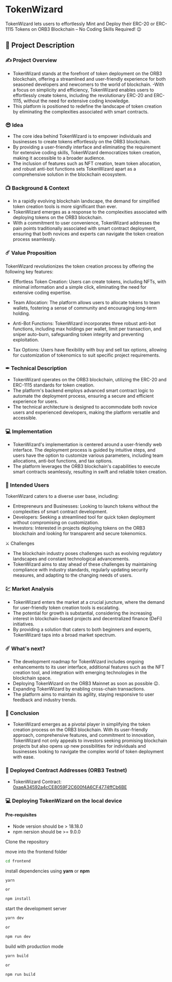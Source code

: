 # TokenWizard

TokenWizard lets users to effortlessly Mint and Deploy their ERC-20 or ERC-1115 Tokens on ORB3 Blockchain – No Coding Skills Required! 😉

## 📝 Project Description

### ✍ Project Overview
- TokenWizard stands at the forefront of token deployment on the ORB3 blockchain, offering a streamlined and user-friendly experience for both seasoned developers and newcomers to the world of blockchain.
-With a focus on simplicity and efficiency, TokenWizard enables users to effortlessly create tokens, including the revolutionary ERC-20 and ERC-1115, without the need for extensive coding knowledge.
- This platform is positioned to redefine the landscape of token creation by eliminating the complexities associated with smart contracts.

### 😎 Idea
- The core idea behind TokenWizard is to empower individuals and businesses to create tokens effortlessly on the ORB3 blockchain.
- By providing a user-friendly interface and eliminating the requirement for extensive coding skills, TokenWizard democratizes token creation, making it accessible to a broader audience.
- The inclusion of features such as NFT creation, team token allocation, and robust anti-bot functions sets TokenWizard apart as a comprehensive solution in the blockchain ecosystem.

### 📺 Background & Context
- In a rapidly evolving blockchain landscape, the demand for simplified token creation tools is more significant than ever.
- TokenWizard emerges as a response to the complexities associated with deploying tokens on the ORB3 blockchain.
- With a commitment to user convenience, TokenWizard addresses the pain points traditionally associated with smart contract deployment, ensuring that both novices and experts can navigate the token creation process seamlessly.

### ☄️ Value Proposition
TokenWizard revolutionizes the token creation process by offering the following key features:

- Effortless Token Creation: Users can create tokens, including NFTs, with minimal information and a simple click, eliminating the need for extensive coding expertise.

- Team Allocation: The platform allows users to allocate tokens to team wallets, fostering a sense of community and encouraging long-term holding.

- Anti-Bot Functions: TokenWizard incorporates three robust anti-bot functions, including max holdings per wallet, limit per transaction, and sniper auto-burn, safeguarding token integrity and preventing exploitation.

- Tax Options: Users have flexibility with buy and sell tax options, allowing for customization of tokenomics to suit specific project requirements.

### ✒ Technical Description
- TokenWizard operates on the ORB3 blockchain, utilizing the ERC-20 and ERC-1115 standards for token creation.
- The platform's backend employs advanced smart contract logic to automate the deployment process, ensuring a secure and efficient experience for users.
- The technical architecture is designed to accommodate both novice users and experienced developers, making the platform versatile and accessible.

### 💻 Implementation
- TokenWizard's implementation is centered around a user-friendly web interface. The deployment process is guided by intuitive steps, and users have the option to customize various parameters, including team allocations, anti-bot functions, and tax options.
- The platform leverages the ORB3 blockchain's capabilities to execute smart contracts seamlessly, resulting in swift and reliable token creation.

### 👥 Intended Users
TokenWizard caters to a diverse user base, including:

- Entrepreneurs and Businesses: Looking to launch tokens without the complexities of smart contract development.
- Developers: Seeking a streamlined tool for quick token deployment without compromising on customization.
- Investors: Interested in projects deploying tokens on the ORB3 blockchain and looking for transparent and secure tokenomics.

⚔ Challenges
- The blockchain industry poses challenges such as evolving regulatory landscapes and constant technological advancements.
- TokenWizard aims to stay ahead of these challenges by maintaining compliance with industry standards, regularly updating security measures, and adapting to the changing needs of users.

### 💹 Market Analysis
- TokenWizard enters the market at a crucial juncture, where the demand for user-friendly token creation tools is escalating.
- The potential for growth is substantial, considering the increasing interest in blockchain-based projects and decentralized finance (DeFi) initiatives.
- By providing a solution that caters to both beginners and experts, TokenWizard taps into a broad market spectrum.

### ☄️ What's next?
- The development roadmap for TokenWizard includes ongoing enhancements to its user interface, additional features such as the NFT creation tool, and integration with emerging technologies in the blockchain space.
- Deploying TokenWizard on the ORB3 Mainnet as soon as possible 😉.
- Expanding TokenWizard by enabling cross-chain transactions.
- The platform aims to maintain its agility, staying responsive to user feedback and industry trends.

### 🌟 Conclusion
- TokenWizard emerges as a pivotal player in simplifying the token creation process on the ORB3 blockchain. With its user-friendly approach, comprehensive features, and commitment to innovation, TokenWizard not only appeals to investors seeking promising blockchain projects but also opens up new possibilities for individuals and businesses looking to navigate the complex world of token deployment with ease.

### 💪 Deployed Contract Addresses (ORB3 Testnet)
- TokenWizard Contract: [0xaeA34592a4cCE8059F2C600f4A6CF4774ffCb6BE](https://test.orb3scan.tech/address/0xaeA34592a4cCE8059F2C600f4A6CF4774ffCb6BE?tab=contact_code)

### 💻 Deploying TokenWizard on the local device

#### Pre-requisites

- Node version should be > 18.18.0
- npm nersion should be >= 9.0.0


Clone the repository

move into the frontend folder

```sh
cd frontend
```

install dependencies using **yarn** or **npm**

```sh
yarn

or

npm install
```

start the development server
```sh
yarn dev

or

npm run dev
```

build with production mode
```sh
yarn build

or

npm run build
```
